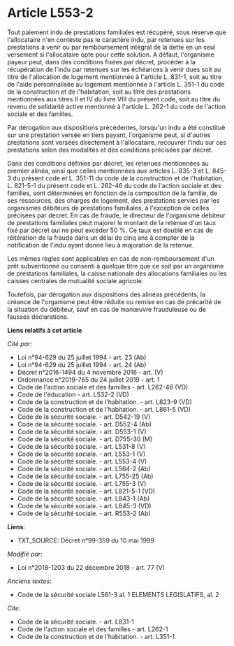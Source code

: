 # Article L553-2

Tout paiement indu de prestations familiales est récupéré, sous réserve que l'allocataire n'en conteste pas le caractère
indu, par retenues sur les prestations à venir ou par remboursement intégral de la dette en un seul versement si
l'allocataire opte pour cette solution. A défaut, l'organisme payeur peut, dans des conditions fixées par décret, procéder à
la récupération de l'indu par retenues sur les échéances à venir dues soit au titre de l'allocation de logement mentionnée à
l'article L. 831-1, soit au titre de l'aide personnalisée au logement mentionnée à l'article L. 351-1 du code de la
construction et de l'habitation, soit au titre des prestations mentionnées aux titres II et IV du livre VIII du présent code,
soit au titre du revenu de solidarité active mentionné à l'article L. 262-1 du code de l'action sociale et des familles.

Par dérogation aux dispositions précédentes, lorsqu'un indu a été constitué sur une prestation versée en tiers payant,
l'organisme peut, si d'autres prestations sont versées directement à l'allocataire, recouvrer l'indu sur ces prestations
selon des modalités et des conditions précisées par décret.

Dans des conditions définies par décret, les retenues mentionnées au premier alinéa, ainsi que celles mentionnées aux
articles L. 835-3 et L. 845-3 du présent code et L. 351-11 du code de la construction et de l'habitation, L. 821-5-1 du
présent code et L. 262-46 du code de l'action sociale et des familles, sont déterminées en fonction de la composition de la
famille, de ses ressources, des charges de logement, des prestations servies par les organismes débiteurs de prestations
familiales, à l'exception de celles précisées par décret. En cas de fraude, le directeur de l'organisme débiteur de
prestations familiales peut majorer le montant de la retenue d'un taux fixé par décret qui ne peut excéder 50 %. Ce taux est
doublé en cas de réitération de la fraude dans un délai de cinq ans à compter de la notification de l'indu ayant donné lieu à
majoration de la retenue.

Les mêmes règles sont applicables en cas de non-remboursement d'un prêt subventionné ou consenti à quelque titre que ce soit
par un organisme de prestations familiales, la caisse nationale des allocations familiales ou les caisses centrales de
mutualité sociale agricole.

Toutefois, par dérogation aux dispositions des alinéas précédents, la créance de l'organisme peut être réduite ou remise en
cas de précarité de la situation du débiteur, sauf en cas de manœuvre frauduleuse ou de fausses déclarations.

**Liens relatifs à cet article**

_Cité par_:

  - Loi n°94-629 du 25 juillet 1994 - art. 23 (Ab)
  - Loi n°94-629 du 25 juillet 1994 - art. 24 (Ab)
  - Décret n°2016-1494 du 4 novembre 2016 - art. (V)
  - Ordonnance n°2019-765 du 24 juillet 2019 - art. 1
  - Code de l'action sociale et des familles - art. L262-46 (VD)
  - Code de l'éducation - art. L532-2 (VD)
  - Code de la construction et de l'habitation. - art. L823-9 (VD)
  - Code de la construction et de l'habitation. - art. L861-5 (VD)
  - Code de la sécurité sociale. - art. D542-19 (V)
  - Code de la sécurité sociale. - art. D552-4 (Ab)
  - Code de la sécurité sociale. - art. D553-1 (V)
  - Code de la sécurité sociale. - art. D755-30 (M)
  - Code de la sécurité sociale. - art. L531-8 (V)
  - Code de la sécurité sociale. - art. L553-1 (V)
  - Code de la sécurité sociale. - art. L553-4 (V)
  - Code de la sécurité sociale. - art. L564-2 (Ab)
  - Code de la sécurité sociale. - art. L755-25 (Ab)
  - Code de la sécurité sociale. - art. L755-3 (V)
  - Code de la sécurité sociale. - art. L821-5-1 (VD)
  - Code de la sécurité sociale. - art. L843-1 (Ab)
  - Code de la sécurité sociale. - art. L845-3 (VD)
  - Code de la sécurité sociale. - art. R553-2 (Ab)

**Liens**:

  - TXT_SOURCE: Décret n°99-359 du 10 mai 1999

_Modifié par_:

  - Loi n°2018-1203 du 22 décembre 2018 - art. 77 (V)

_Anciens textes_:

  - Code de la sécurité sociale L561-3 al. 1 ELEMENTS LEGISLATIFS, al. 2

_Cite_:

  - Code de la sécurité sociale. - art. L831-1
  - Code de l'action sociale et des familles - art. L262-1
  - Code de la construction et de l'habitation. - art. L351-1
